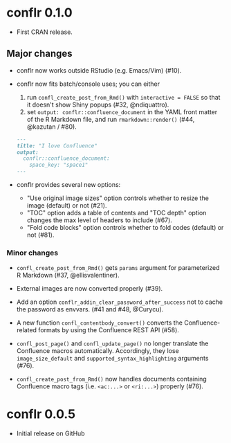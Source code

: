 # conflr 0.1.0

* First CRAN release.

## Major changes

* conflr now works outside RStudio (e.g. Emacs/Vim) (#10).

* conflr now fits batch/console uses; you can either
    1. run `confl_create_post_from_Rmd()` with `interactive = FALSE` so that it
       doesn't show Shiny popups (#32, @ndiquattro).
    2. set `output: conflr::confluence_document` in the YAML front matter of the
       R Markdown file, and run `rmarkdown::render()` (#44, @kazutan / #80).
    
    ``` md
    ---
    title: "I love Confluence"
    output:
      conflr::confluence_document:
        space_key: "space1"
    ---
    ```

* conflr provides several new options:
    * "Use original image sizes" option controls whether to resize the image
      (default) or not (#21).
    * "TOC" option adds a table of contents and "TOC depth" option changes the
      max level of headers to include (#67).
    * "Fold code blocks" option controls whether to fold codes (default) or not
      (#81).

### Minor changes

* `confl_create_post_from_Rmd()` gets `params` argument for parameterized R
  Markdown (#37, @ellisvalentiner).

* External images are now converted properly (#39).

* Add an option `conflr_addin_clear_password_after_success` not to cache the
  password as envvars. (#41 and #48, @Curycu).

* A new function `confl_contentbody_convert()` converts the Confluence-related
  formats by using the Confluence REST API (#58).

* `confl_post_page()` and `confl_update_page()` no longer translate the
  Confluence macros automatically. Accordingly, they lose `image_size_default`
  and `supported_syntax_highlighting` arguments (#76).

* `confl_create_post_from_Rmd()` now handles documents containing Confluence
  macro tags (i.e. `<ac:...>` or `<ri:...>`) properly (#76).

# conflr 0.0.5

* Initial release on GitHub
